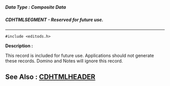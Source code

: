 ##### Data Type : Composite Data
##### CDHTMLSEGMENT - Reserved for future use.
---
```
#include <editods.h>
```
**Description :**

This record is included for future use.  Applications should not generate these 
records.  Domino and Notes will ignore this record.

**See Also :**
[CDHTMLHEADER](/reference/Data/CDHTMLHEADER)
---
